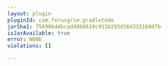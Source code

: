 ```yaml
---
layout: plugin
pluginId: com.ferusgrim.gradletodo
jarSha1: 75690b44bcad49b0619c911b295d16d315169d7b
isJarAvailable: true
error: NONE
violations: []

---
```

